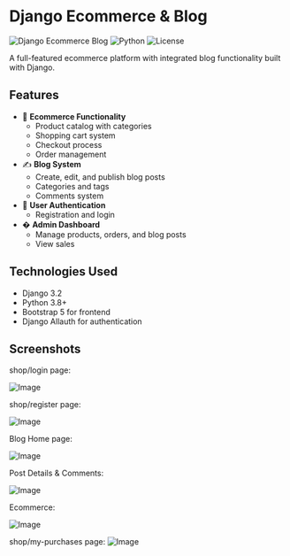 # Django Ecommerce & Blog

![Django Ecommerce Blog](https://img.shields.io/badge/Django-3.2-green) 
![Python](https://img.shields.io/badge/Python-3.8%2B-blue)
![License](https://img.shields.io/badge/License-MIT-yellow)

A full-featured ecommerce platform with integrated blog functionality built with Django.

## Features

- 🛒 **Ecommerce Functionality**
  - Product catalog with categories
  - Shopping cart system
  - Checkout process
  - Order management
- ✍️ **Blog System**
  - Create, edit, and publish blog posts
  - Categories and tags
  - Comments system
- 👥 **User Authentication**
  - Registration and login
- � **Admin Dashboard**
  - Manage products, orders, and blog posts
  - View sales

## Technologies Used

- Django 3.2
- Python 3.8+
- Bootstrap 5 for frontend
- Django Allauth for authentication

## Screenshots

shop/login page:


![Image](https://github.com/user-attachments/assets/709af7cb-d3a2-4d38-92c3-9d14060cfe7b)


shop/register page:



![Image](https://github.com/user-attachments/assets/e1ae0110-4e64-46c4-b51e-42507a489e57)



Blog Home page:


![Image](https://github.com/user-attachments/assets/d0543cce-31b3-409a-a7f5-745df707d894)


Post Details & Comments:


![Image](https://github.com/user-attachments/assets/4070b85a-4b14-4370-b14d-6fde842633d6)


Ecommerce:


![Image](https://github.com/user-attachments/assets/31500400-223c-4279-b16e-c2e8d1329266)


shop/my-purchases page:
![Image](https://github.com/user-attachments/assets/1a4f72a1-4e94-4692-9415-d9b358b19542)


